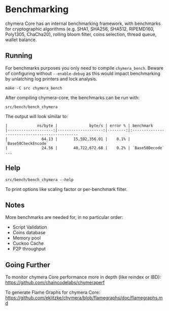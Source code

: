 Benchmarking
============

chymera Core has an internal benchmarking framework, with benchmarks
for cryptographic algorithms (e.g. SHA1, SHA256, SHA512, RIPEMD160, Poly1305, ChaCha20), rolling bloom filter, coins selection,
thread queue, wallet balance.

Running
---------------------

For benchmarks purposes you only need to compile `chymera_bench`. Beware of configuring without `--enable-debug` as this would impact
benchmarking by unlatching log printers and lock analysis.

    make -C src chymera_bench

After compiling chymera-core, the benchmarks can be run with:

    src/bench/bench_chymera

The output will look similar to:
```
|             ns/byte |              byte/s | error % | benchmark
|--------------------:|--------------------:|--------:|:----------------------------------------------
|               64.13 |       15,592,356.01 |    0.1% | `Base58CheckEncode`
|               24.56 |       40,722,672.68 |    0.2% | `Base58Decode`
...
```

Help
---------------------

    src/bench/bench_chymera --help

To print options like scaling factor or per-benchmark filter.

Notes
---------------------
More benchmarks are needed for, in no particular order:
- Script Validation
- Coins database
- Memory pool
- Cuckoo Cache
- P2P throughput

Going Further
--------------------

To monitor chymera Core performance more in depth (like reindex or IBD): https://github.com/chaincodelabs/chymeraperf

To generate Flame Graphs for chymera Core: https://github.com/eklitzke/chymera/blob/flamegraphs/doc/flamegraphs.md
